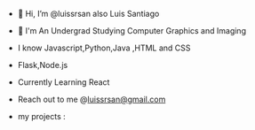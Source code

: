 - 👋 Hi, I’m @luissrsan also Luis Santiago
- 📓 I'm An Undergrad Studying Computer Graphics and Imaging
- I know Javascript,Python,Java ,HTML and CSS
- Flask,Node.js
- Currently Learning React 
- Reach out to me @luissrsan@gmail.com


- my projects :
 



